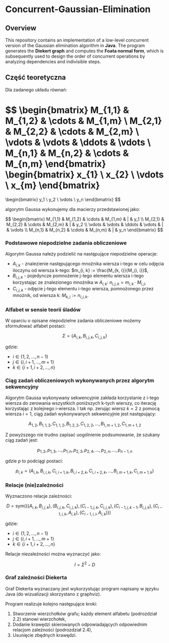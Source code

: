 # Concurrent-Gaussian-Elimination

## Overview

This repository contains an implementation of a low-level concurrent version of the
Gaussian elimination algorithm in **Java**. The program generates the **Diekert graph**
and computes the **Foata normal form**, which is subsequently used to design the order of concurrent operations by analyzing dependencies and indivisible steps.

## Część teoretyczna

Dla zadanego układu równań:

$$
\begin{bmatrix}
M_{1,1} & M_{1,2} & \cdots & M_{1,m} \\
M_{2,1} & M_{2,2} & \cdots & M_{2,m} \\
\vdots & \vdots & \ddots & \vdots \\
M_{n,1} & M_{n,2} & \cdots & M_{n,m}
\end{bmatrix}
\begin{bmatrix}
x_{1} \\
x_{2} \\
\vdots \\
x_{m}
\end{bmatrix}
=
\begin{bmatrix}
y_1 \\
y_2 \\
\vdots \\
y_n
\end{bmatrix}
$$

algorytm Gaussa wykonujemy dla macierzy przedstawionej jako:

$$
\begin{bmatrix}
M_{1,1} & M_{1,2} & \cdots & M_{1,m} & | & y_1 \\
M_{2,1} & M_{2,2} & \cdots & M_{2,m} & | & y_2 \\
\vdots & \vdots & \ddots & \vdots & | & \vdots \\
M_{n,1} & M_{n,2} & \cdots & M_{n,m} & | & y_n
\end{bmatrix}
$$

### Podstawowe niepodzielne zadania obliczeniowe

Algorytm Gaussa należy podzielić na następujące niepodzielne operacje:
- $A_{i, k}$ - znalezienie następującego mnożnika wiersza i-tego w celu odjęcia iloczynu od wiersza k-tego: $m_{i, k} := \frac{M_{k, i}}{M_{i, i}}$,
- $B_{i, j, k}$ - pojedyncze pomnożenie j-tego elementu wiersza i-tego korzystając ze znalezionego mnożnika w $A_{i, k}$: $n_{i, j, k} = m_{i, k} \cdot M_{i, j}$,
- $C_{i, j, k}$ - odjęcie j-tego elementu i-tego wiersza, pomnożonego przez mnożnik, od wiersza k: $M_{k,j} := n_{i,j,k}$.

### Alfabet w sensie teorii śladów

W oparciu o opisane niepodzielne zadania obliczeniowe możemy sformułować alfabet postaci:

$$
\Sigma = \left\{ A_{i, k}, B_{i, j, k}, C_{i, j, k} \right\}
$$

gdzie:

- $i \in \{ 1, 2, \ldots, n-1 \}$
- $j \in \{ i, i+1, \ldots, m+1 \}$
- $k \in \{ i+1, i+2, \ldots, n \}$

### Ciąg zadań obliczeniowych wykonywanych przez algorytm sekwencyjny

Algorytm Gaussa wykonywany sekwencyjnie zakłada korzystanie z i-tego wiersza do zerowania wszystkich poniższych k-tych wierszy, co iterację korzystając z kolejnego i-wiersza. I tak np. zerując wiersz $k=2$ z pomocą wiersza $i=1$, ciąg zadań wykonywanych sekwencyjnie jest następujący:

$$
A_{1,2}, B_{1,1,2}, C_{1,1,2}, B_{1,2,2}, C_{1,2,2}, \ldots, B_{1,m+1,2}, C_{1,m+1,2}
$$

Z powyższego nie trudno zapisać uogólnienie podsumowanie, że szukany ciąg zadań jest:

$$
p_{1, 2}, p_{1, 3}, \ldots, p_{1, n}, p_{2, 3}, p_{2, 4}, \ldots, p_{2, n}, \ldots, p_{n-1, n}
$$

gdzie $p$ to podciągi postaci:

$$
p_{i, k} = \left( A_{i,k}, B_{i,i,k}, C_{i,i+1,k}, B_{i,i+2,k}, C_{i,i+2,k}, \ldots, B_{i,m+1,k}, C_{i,m+1,k} \right)
$$

### Relacje (nie)zależności

Wyznaczono relacje zależności:

$$
D = \text{sym}\left(\left\{ (A_{i,k}, B_{i,j,k}), (B_{i,j,k}, C_{i,j,k}), (C_{i-1,j,k}, C_{i,j,k}), (C_{i-1,j,k-1}, B_{i,j,k}), (C_{i-1,i,k}, A_{i,k}), (C_{i-1,i,i}, A_{i,k}) \right\} \right)
$$

gdzie:

- $i \in \{ 1, 2, \ldots, n-1 \}$
- $j \in \{ i, i+1, \ldots, m+1 \}$
- $k \in \{ i+1, i+2, \ldots, n \}$

Relacje niezależności można wyznaczyć jako:

$$
I = \Sigma^2 - D
$$

### Graf zależności Diekerta

Graf Diekerta wyznaczany jest wykorzystując program napisany w języku Java (do wizualizacji skorzystano z graphviz).

Program realizuje kolejno następujące kroki:
1. Stworzenie wierzchołków grafu; każdy element alfabetu (podrozdział 2.2) stanowi wierzchołek,
2. Dodanie krawędzi skierowanych odpowiadających odpowiednim relacjom zależności (podrozdział 2.4),
3. Usunięcie zbędnych krawędzi.
